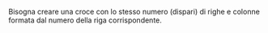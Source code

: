 Bisogna creare una croce con lo stesso numero (dispari) di righe e colonne formata dal numero della riga corrispondente. 